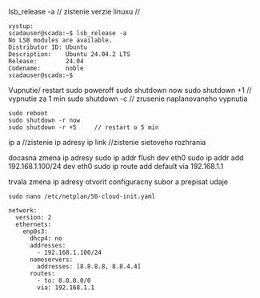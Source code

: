 lsb_release -a       // zistenie verzie linuxu //

    vystup:
    scadauser@scada:~$ lsb_release -a
    No LSB modules are available.
    Distributor ID: Ubuntu
    Description:    Ubuntu 24.04.2 LTS
    Release:        24.04
    Codename:       noble
    scadauser@scada:~$


Vupnutie/ restart
    sudo poweroff
    sudo shutdown now
    sudo shutdown +1        //  vypnutie za 1 min
    sudo shutdown -c        // zrusenie naplanovaneho vypnutia
    
    sudo reboot
    sudo shutdown -r now
    sudo shutdown -r +5     // restart o 5 min



ip a        //zistenie ip adresy
ip link     //zistenie sietoveho rozhrania

docasna zmena ip adresy
    sudo ip addr flush dev eth0
    sudo ip addr add 192.168.1.100/24 dev eth0
    sudo ip route add default via 192.168.1.1

trvala zmena ip adresy
    otvorit configuracny subor a prepisat udaje

    sudo nano /etc/netplan/50-cloud-init.yaml

    network:
      version: 2
      ethernets:
        enp0s3:
          dhcp4: no
          addresses:
            - 192.168.1.100/24
          nameservers:
            addresses: [8.8.8.8, 8.8.4.4]
          routes:
            - to: 0.0.0.0/0
            via: 192.168.1.1

  
